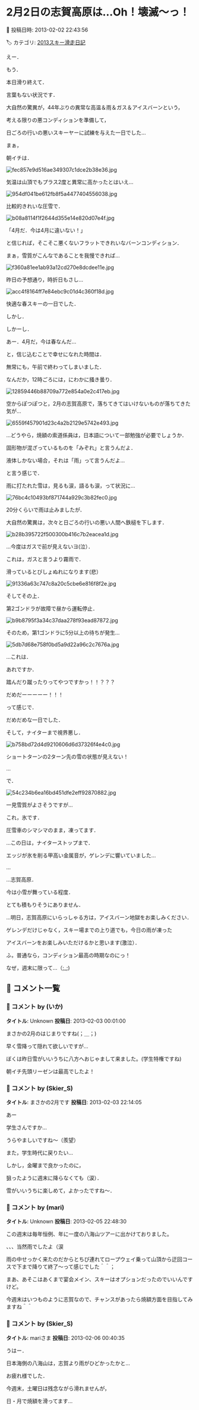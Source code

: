 # 2月2日の志賀高原は…Oh！壊滅～っ！

📅 投稿日時: 2013-02-02 22:43:56

🏷️ カテゴリ: [2013スキー滑走日記](c91dbe557f9a69230b1600e48622fdd61.md)

えー．


もう．


本日滑り終えて．


言葉もない状況です．





大自然の驚異が，44年ぶりの異常な高温＆雨＆ガス＆アイスバーンという，


考える限りの悪コンディションを準備して，


日ごろの行いの悪いスキーヤーに試練を与えた一日でした…





まぁ，


朝イチは．




![fec857e9d516ae349307c1dce2b38e36.jpg](images/fec857e9d516ae349307c1dce2b38e36.jpg)




気温は山頂でもプラス2度と異常に高かったとはいえ…




![954df041be612fb8f5a4477404556038.jpg](images/954df041be612fb8f5a4477404556038.jpg)




比較的きれいな圧雪で．




![b08a8114f1f2644d355e14e820d07e4f.jpg](images/b08a8114f1f2644d355e14e820d07e4f.jpg)




「4月だ．今は4月に違いない！」


と信じれば，そこそこ悪くないフラットできれいなバーンコンディション．





まぁ，雪質がこんなであることを我慢できれば…




![f360a81ee1ab93a12cd270e8dcdee11e.jpg](images/f360a81ee1ab93a12cd270e8dcdee11e.jpg)




昨日の予想通り，時折日もさし…




![acc4f8164ff7e84ebc9c01d4c360f18d.jpg](images/acc4f8164ff7e84ebc9c01d4c360f18d.jpg)




快適な春スキーの一日でした．





しかし．


しかーし．


あー．4月だ，今は春なんだ…


と，信じ込むことで幸せになれた時間は．


無常にも，午前で終わってしまいました．





なんだか，12時ごろには，にわかに掻き曇り．




![12859446b88709a772e854a0e2c417eb.jpg](images/12859446b88709a772e854a0e2c417eb.jpg)




空からぽつぽつと，2月の志賀高原で，落ちてきてはいけないものが落ちてきた気が…




![6559f457901d23c4a2b2129e5742e493.jpg](images/6559f457901d23c4a2b2129e5742e493.jpg)




…どうやら，焼額の索道係員は，日本語について一部勉強が必要でしょうか．


固形物が混ざっているものを「みぞれ」と言うんだよ．


液体しかない場合，それは「雨」って言うんだよ…





と言う感じで．


雨に打たれた雪は，見るも涙，語るも涙，って状況に…




![76bc4c10493bf871744a929c3b82fec0.jpg](images/76bc4c10493bf871744a929c3b82fec0.jpg)




20分くらいで雨は止みましたが．


大自然の驚異は，次々と日ごろの行いの悪い人間へ鉄槌を下します．




![b28b395722f500300b416c7b2eacea1d.jpg](images/b28b395722f500300b416c7b2eacea1d.jpg)




…今度はガスで前が見えないヨ(泣）．


これは，ガスと言うより霧雨で．


滑っているとびしょぬれになります(悲）




![91336a63c747c8a20c5cbe6e816f8f2e.jpg](images/91336a63c747c8a20c5cbe6e816f8f2e.jpg)







そしてその上．


第2ゴンドラが故障で昼から運転停止．




![b9b8795f3a34c37daa278f93ead87872.jpg](images/b9b8795f3a34c37daa278f93ead87872.jpg)




そのため，第1ゴンドラに5分以上の待ちが発生…




![5db7d68e758f0bd5a9d22a96c2c7676a.jpg](images/5db7d68e758f0bd5a9d22a96c2c7676a.jpg)







…これは．


あれですか．


踏んだり蹴ったりってやつですかっ！！？？？


だめだーーーーー！！！





って感じで．


だめだめな一日でした．





そして，ナイターまで視界悪し．




![b758bd72d4d9210606d6d37326f4e4c0.jpg](images/b758bd72d4d9210606d6d37326f4e4c0.jpg)




ショートターンの2ターン先の雪の状態が見えない！


…


で．




![54c234b6ea16bd451dfe2eff92870882.jpg](images/54c234b6ea16bd451dfe2eff92870882.jpg)




一見雪質がよさそうですが…


これ，氷です．


圧雪車のシマシマのまま，凍ってます．


…この日は，ナイターストップまで．


エッジが氷を削る甲高い金属音が，ゲレンデに響いていました…





…


…志賀高原．


今は小雪が舞っている程度．


とても積もりそうにありません．





…明日，志賀高原にいらっしゃる方は，アイスバーン地獄をお楽しみください．


ゲレンデだけじゃなく，スキー場までの上り道でも，今日の雨が凍った


アイスバーンをお楽しみいただけるかと思います(激泣）．





ふ，普通なら，コンディション最高の時期なのにっ！


なぜ，週末に限って…（;_;)

## 💬 コメント一覧

### 💬 コメント by (いか)
**タイトル**: Unknown
**投稿日**: 2013-02-03 00:01:00

まさかの2月のはじまりですね(；＿；)

早く雪降って隠れて欲しいですが…



ぼくは昨日雪がいいうちに八方へおじゃまして来ました。(学生特権ですね)

朝イチ先頭リーゼンは最高でしたよ！

### 💬 コメント by (Skier_S)
**タイトル**: まさかの2月です
**投稿日**: 2013-02-03 22:14:05

あー

学生さんですか…

うらやましいですね～（羨望）

また，学生時代に戻りたい…



しかし，金曜まで良かったのに，

狙ったように週末に降らなくても（涙）．

雪がいいうちに楽しめて，よかったですね～．

### 💬 コメント by (mari)
**タイトル**: Unknown
**投稿日**: 2013-02-05 22:48:30

この週末は毎年恒例、年に一度の八海山ツアーに出かけておりました。

、、、当然雨でしたよ（涙

雨の中せっかく来たのだからとちび連れてロープウェイ乗って山頂から迂回コースで下まで降りて終了～って感じでした＾＾；

まあ、あそこはあくまで宴会メイン、スキーはオプションだったのでいいんですけど。



今週末はいつものように志賀なので、チャンスがあったら焼額方面を目指してみますね＾＾

### 💬 コメント by (Skier_S)
**タイトル**: mariさま
**投稿日**: 2013-02-06 00:40:35

うはー．

日本海側の八海山は，志賀より雨がひどかったかと…

お疲れ様でした．



今週末，土曜日は残念ながら滑れませんが，

日・月で焼額を滑ってます…


